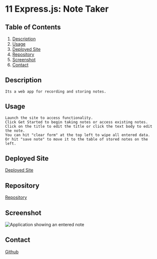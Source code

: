 # 11 Express.js: Note Taker

## Table of Contents

1. [Description](#description)
2. [Usage](#usage)
3. [Deployed Site](#deployedsite)
4. [Repository](#repository)
5. [Screenshot](#screenshot)
6. [Contact](#contact)

## Description

```
Its a web app for recording and storing notes.
```

## Usage

```
Launch the site to access functionality. 
Click Get Started to begin taking notes or access existing notes.
Click on the title to edit the title or click the text body to edit the note.
You can hit "clear form" at the top left to wipe all entered data.
Or hit "save note" to move it to the table of stored notes on the left.

```

## Deployed Site

[Deployed Site](https://arcane-lake-15400-9c5274fab59a.herokuapp.com/notes)

## Repository

[Repository](https://github.com/Oddux/NoteTaker)

## Screenshot

![Application showing an entered note](.assets/Screenshot.png)

## Contact

[Github](https://github.com/Oddux/)